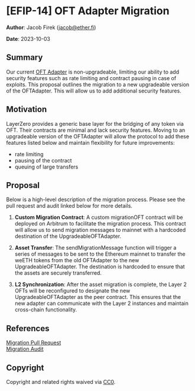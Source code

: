 # [EFIP-14] OFT Adapter Migration

**Author**: Jacob Firek (jacob@ether.fi)

**Date**: 2023-10-03

## Summary

Our current [OFT Adapter](https://etherscan.io/address/0xFE7fe01F8B9A76803aF3750144C2715D9bcf7D0D) is non-upgradeable, limiting our ability to add security features such as rate limiting and contract pausing in case of exploits. This proposal outlines the migration to a new upgradeable version of the OFTAdapter. This will allow us to add additional security features.

## Motivation

LayerZero provides a generic base layer for the bridging of any token via OFT. Their contracts are minimal and lack security features. Moving to an upgradeable version of the OFTAdapter will allow the protocol to add these features listed below and maintain flexibility for future improvements:
 - rate limiting 
 - pausing of the contract 
 - queuing of large transfers

## Proposal

Below is a high-level description of the migration process. Please see the pull request and audit linked below for more details.

1. **Custom Migration Contract**:
   A custom migrationOFT contract will be deployed on Arbitrum to facilitate the migration process. This contract will allow us to send migration messages to mainnet with a hardcoded destination of the UpgradeableOFTAdapter.

2. **Asset Transfer**:
   The sendMigrationMessage function will trigger a series of messages to be sent to the Ethereum mainnet to transfer the weETH tokens from the old OFTAdapter to the new UpgradeableOFTAdapter. The destination is hardcoded to ensure that the assets are securely transferred.

3. **L2 Synchronization**:
   After the asset migration is complete, the Layer 2 OFTs will be reconfigured to designate the new UpgradeableOFTAdapter as the peer contract. This ensures that the new adapter can communicate with the Layer 2 instances and maintain cross-chain functionality.

## References

[Migration Pull Request](https://github.com/etherfi-protocol/weETH-cross-chain/pull/5)  
[Migration Audit](https://github.com/etherfi-protocol/smart-contracts/blob/master/audits/2024.09.30%20-%20Paladin_EtherFi_OFT_Adapter_Migration.pdf)

## Copyright

Copyright and related rights waived via [CC0](https://creativecommons.org/publicdomain/zero/1.0/).

